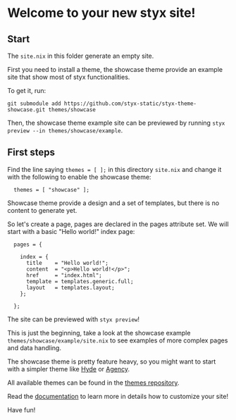 # Welcome to your new styx site!

## Start

The `site.nix` in this folder generate an empty site.

First you need to install a theme, the showcase theme provide an example site that show most of styx functionalities.

To get it, run:

```
git submodule add https://github.com/styx-static/styx-theme-showcase.git themes/showcase
```

Then, the showcase theme example site can be previewed by running `styx preview --in themes/showcase/example`.


## First steps

Find the line saying `themes = [ ];` in this directory `site.nix` and change it with the following to enable the showcase theme:

```
  themes = [ "showcase" ];
```

Showcase theme provide a design and a set of templates, but there is no content to generate yet.

So let's create a page, pages are declared in the pages attribute set. We will start with a  basic "Hello world!" index page:

```
  pages = {
 
    index = {
      title    = "Hello world!";
      content  = "<p>Hello world!</p>";
      href     = "index.html";
      template = templates.generic.full;
      layout   = templates.layout;
    };

  };
```

The site can be previewed with `styx preview`!

This is just the beginning, take a look at the showcase example `themes/showcase/example/site.nix` to see examples of more complex pages and data handling.

The showcase theme is pretty feature heavy, so you might want to start with a simpler theme like [Hyde](https://github.com/styx-static/styx-theme-hyde) or [Agency](https://github.com/styx-static/styx-theme-agency).

All available themes can be found in the [themes repository](https://github.com/styx-static/themes).

Read the [documentation](https://styx-static.github.io/styx-site/documentation.html) to learn more in details how to customize your site!

Have fun!
